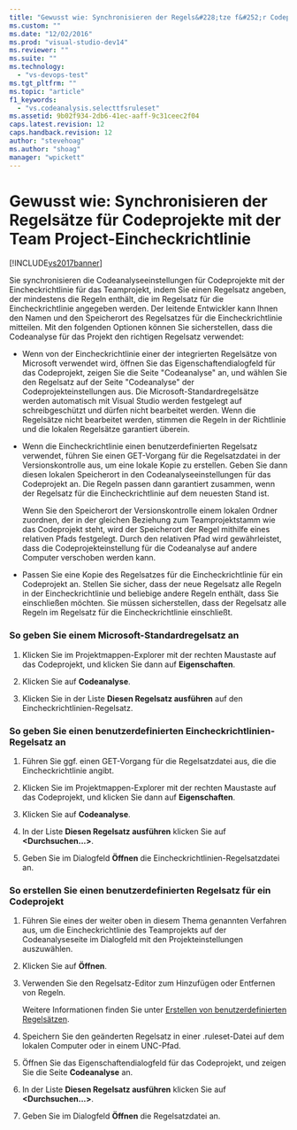 ```yaml
---
title: "Gewusst wie: Synchronisieren der Regels&#228;tze f&#252;r Codeprojekte mit der Team Project-Eincheckrichtlinie | Microsoft Docs"
ms.custom: ""
ms.date: "12/02/2016"
ms.prod: "visual-studio-dev14"
ms.reviewer: ""
ms.suite: ""
ms.technology: 
  - "vs-devops-test"
ms.tgt_pltfrm: ""
ms.topic: "article"
f1_keywords: 
  - "vs.codeanalysis.selecttfsruleset"
ms.assetid: 9b02f934-2db6-41ec-aaff-9c31ceec2f04
caps.latest.revision: 12
caps.handback.revision: 12
author: "stevehoag"
ms.author: "shoag"
manager: "wpickett"
---
```

# Gewusst wie: Synchronisieren der Regels&#228;tze f&#252;r Codeprojekte mit der Team Project-Eincheckrichtlinie
[!INCLUDE[vs2017banner](../code-quality/includes/vs2017banner.md)]

Sie synchronisieren die Codeanalyseeinstellungen für Codeprojekte mit der Eincheckrichtlinie für das Teamprojekt, indem Sie einen Regelsatz angeben, der mindestens die Regeln enthält, die im Regelsatz für die Eincheckrichtlinie angegeben werden.  Der leitende Entwickler kann Ihnen den Namen und den Speicherort des Regelsatzes für die Eincheckrichtlinie mitteilen.  Mit den folgenden Optionen können Sie sicherstellen, dass die Codeanalyse für das Projekt den richtigen Regelsatz verwendet:  
  
-   Wenn von der Eincheckrichtlinie einer der integrierten Regelsätze von Microsoft verwendet wird, öffnen Sie das Eigenschaftendialogfeld für das Codeprojekt, zeigen Sie die Seite "Codeanalyse" an, und wählen Sie den Regelsatz auf der Seite "Codeanalyse" der Codeprojekteinstellungen aus.  Die Microsoft\-Standardregelsätze werden automatisch mit Visual Studio werden festgelegt auf schreibgeschützt und dürfen nicht bearbeitet werden.  Wenn die Regelsätze nicht bearbeitet werden, stimmen die Regeln in der Richtlinie und die lokalen Regelsätze garantiert überein.  
  
-   Wenn die Eincheckrichtlinie einen benutzerdefinierten Regelsatz verwendet, führen Sie einen GET\-Vorgang für die Regelsatzdatei in der Versionskontrolle aus, um eine lokale Kopie zu erstellen.  Geben Sie dann diesen lokalen Speicherort in den Codeanalyseeinstellungen für das Codeprojekt an.  Die Regeln passen dann garantiert zusammen, wenn der Regelsatz für die Eincheckrichtlinie auf dem neuesten Stand ist.  
  
     Wenn Sie den Speicherort der Versionskontrolle einem lokalen Ordner zuordnen, der in der gleichen Beziehung zum Teamprojektstamm wie das Codeprojekt steht, wird der Speicherort der Regel mithilfe eines relativen Pfads festgelegt.  Durch den relativen Pfad wird gewährleistet, dass die Codeprojekteinstellung für die Codeanalyse auf andere Computer verschoben werden kann.  
  
-   Passen Sie eine Kopie des Regelsatzes für die Eincheckrichtlinie für ein Codeprojekt an.  Stellen Sie sicher, dass der neue Regelsatz alle Regeln in der Eincheckrichtlinie und beliebige andere Regeln enthält, dass Sie einschließen möchten.  Sie müssen sicherstellen, dass der Regelsatz alle Regeln im Regelsatz für die Eincheckrichtlinie einschließt.  
  
### So geben Sie einem Microsoft\-Standardregelsatz an  
  
1.  Klicken Sie im Projektmappen\-Explorer mit der rechten Maustaste auf das Codeprojekt, und klicken Sie dann auf **Eigenschaften**.  
  
2.  Klicken Sie auf **Codeanalyse**.  
  
3.  Klicken Sie in der Liste **Diesen Regelsatz ausführen** auf den Eincheckrichtlinien\-Regelsatz.  
  
### So geben Sie einen benutzerdefinierten Eincheckrichtlinien\-Regelsatz an  
  
1.  Führen Sie ggf. einen GET\-Vorgang für die Regelsatzdatei aus, die die Eincheckrichtlinie angibt.  
  
2.  Klicken Sie im Projektmappen\-Explorer mit der rechten Maustaste auf das Codeprojekt, und klicken Sie dann auf **Eigenschaften**.  
  
3.  Klicken Sie auf **Codeanalyse**.  
  
4.  In der Liste **Diesen Regelsatz ausführen** klicken Sie auf **\<Durchsuchen...\>**.  
  
5.  Geben Sie im Dialogfeld **Öffnen** die Eincheckrichtlinien\-Regelsatzdatei an.  
  
### So erstellen Sie einen benutzerdefinierten Regelsatz für ein Codeprojekt  
  
1.  Führen Sie eines der weiter oben in diesem Thema genannten Verfahren aus, um die Eincheckrichtlinie des Teamprojekts auf der Codeanalyseseite im Dialogfeld mit den Projekteinstellungen auszuwählen.  
  
2.  Klicken Sie auf **Öffnen**.  
  
3.  Verwenden Sie den Regelsatz\-Editor zum Hinzufügen oder Entfernen von Regeln.  
  
     Weitere Informationen finden Sie unter [Erstellen von benutzerdefinierten Regelsätzen](../code-quality/creating-custom-code-analysis-rule-sets.md).  
  
4.  Speichern Sie den geänderten Regelsatz in einer .ruleset\-Datei auf dem lokalen Computer oder in einem UNC\-Pfad.  
  
5.  Öffnen Sie das Eigenschaftendialogfeld für das Codeprojekt, und zeigen Sie die Seite **Codeanalyse** an.  
  
6.  In der Liste **Diesen Regelsatz ausführen** klicken Sie auf **\<Durchsuchen...\>**.  
  
7.  Geben Sie im Dialogfeld **Öffnen** die Regelsatzdatei an.